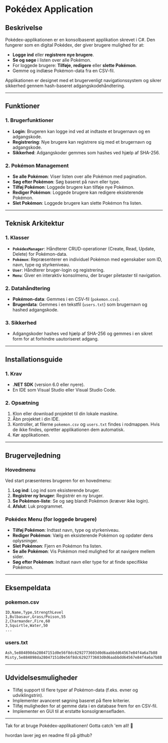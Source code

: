 # Pokédex Application

## Beskrivelse

Pokédex-applikationen er en konsolbaseret applikation skrevet i C#. Den fungerer som en digital Pokédex, der giver brugere mulighed for at:

- **Logge ind** eller **registrere nye brugere**.
- **Se og søge** i listen over alle Pokémon.
- For loggede brugere: **Tilføje**, **redigere** eller **slette Pokémon**.
- Gemme og indlæse Pokémon-data fra en CSV-fil.

Applikationen er designet med et brugervenligt navigationssystem og sikrer sikkerhed gennem hash-baseret adgangskodehåndtering.

---

## Funktioner

### 1. Brugerfunktioner

- **Login**: Brugeren kan logge ind ved at indtaste et brugernavn og en adgangskode.
- **Registrering**: Nye brugere kan registrere sig med et brugernavn og adgangskode.
- **Sikkerhed**: Adgangskoder gemmes som hashes ved hjælp af SHA-256.

### 2. Pokémon Management

- **Se alle Pokémon**: Viser listen over alle Pokémon med pagination.
- **Søg efter Pokémon**: Søg baseret på navn eller type.
- **Tilføj Pokémon**: Loggede brugere kan tilføje nye Pokémon.
- **Rediger Pokémon**: Loggede brugere kan redigere eksisterende Pokémon.
- **Slet Pokémon**: Loggede brugere kan slette Pokémon fra listen.

---

## Teknisk Arkitektur

### 1. Klasser

- **`PokédexManager`**: Håndterer CRUD-operationer (Create, Read, Update, Delete) for Pokémon-data.
- **`Pokémon`**: Repræsenterer en individuel Pokémon med egenskaber som ID, navn, type og styrkeniveau.
- **`User`**: Håndterer bruger-login og registrering.
- **`Menu`**: Giver en interaktiv konsolmenu, der bruger piletaster til navigation.

### 2. Datahåndtering

- **Pokémon-data**: Gemmes i en CSV-fil (`pokemon.csv`).
- **Brugerdata**: Gemmes i en tekstfil (`users.txt`) som brugernavn og hashed adgangskode.

### 3. Sikkerhed

- Adgangskoder hashes ved hjælp af SHA-256 og gemmes i en sikret form for at forhindre uautoriseret adgang.

---

## Installationsguide

### 1. Krav

- **.NET SDK** (version 6.0 eller nyere).
- En IDE som Visual Studio eller Visual Studio Code.

### 2. Opsætning

1. Klon eller download projektet til din lokale maskine.
2. Åbn projektet i din IDE.
3. Kontroller, at filerne `pokemon.csv` og `users.txt` findes i rodmappen. Hvis de ikke findes, opretter applikationen dem automatisk.
4. Kør applikationen.

---

## Brugervejledning

### Hovedmenu

Ved start præsenteres brugeren for en hovedmenu:

1. **Log ind**: Log ind som eksisterende bruger.
2. **Registrer ny bruger**: Registrér en ny bruger.
3. **Se Pokémon-liste**: Se og søg blandt Pokémon (kræver ikke login).
4. **Afslut**: Luk programmet.

### Pokédex Menu (for loggede brugere)

- **Tilføj Pokémon**: Indtast navn, type og styrkeniveau.
- **Rediger Pokémon**: Vælg en eksisterende Pokémon og opdater dens oplysninger.
- **Slet Pokémon**: Fjern en Pokémon fra listen.
- **Se alle Pokémon**: Vis Pokémon med mulighed for at navigere mellem sider.
- **Søg efter Pokémon**: Indtast navn eller type for at finde specifikke Pokémon.

---

## Eksempeldata

### pokemon.csv

```csv
ID,Name,Type,StrengthLevel
1,Bulbasaur,Grass/Poison,55
2,Charmander,Fire,60
3,Squirtle,Water,50
...
```

### users.txt

```txt
Ash,5e884898da28047151d0e56f8dc6292773603d0d6aabbdd64567e84f4a6a7b88
Misty,5e884898da28047151d0e56f8dc6292773603d0d6aabbdd64567e84f4a6a7b88
```

---

## Udvidelsesmuligheder

- Tilføj support til flere typer af Pokémon-data (f.eks. evner og udviklingstrin).
- Implementer avanceret søgning baseret på flere kriterier.
- Tilføj muligheden for at gemme data i en database frem for en CSV-fil.
- Implementer en GUI til at erstatte konsolgrænsefladen.

---
Tak for at bruge Pokédex-applikationen! Gotta catch 'em all! 🐉

hvordan laver jeg en readme fil på github?

